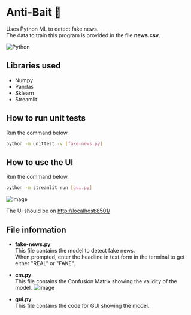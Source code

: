 # Anti-Bait 📰

Uses Python ML to detect fake news.  
The data to train this program is provided in the file **news.csv**.  

![Python](https://img.shields.io/badge/python-3670A0?style=for-the-badge&logo=python&logoColor=ffdd54)

## Libraries used

- Numpy
- Pandas
- Sklearn
- Streamlit

## How to run unit tests

Run the command below.

```sh
python -m unittest -v [fake-news.py]
```

## How to use the UI

Run the command below.

```sh
python -m streamlit run [gui.py]

```

![image](https://user-images.githubusercontent.com/104475739/201845580-17f304f2-f776-4faf-a643-a11313d552dd.png)

The UI should be on <http://localhost:8501/>

## File information

- **fake-news.py**  
This file contains the model to detect fake news.  
When prompted, enter the headline in text form in the terminal to get either "REAL" or "FAKE".

- **cm.py**  
This file contains the Confusion Matrix showing the validity of the model.
![image](https://user-images.githubusercontent.com/104475739/201575746-46eaeda6-5ce7-41ac-a9fe-0ced0acea80d.png)

- **gui.py**  
This file contains the code for GUI showing the model.
